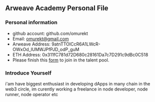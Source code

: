 ## Arweave Academy Personal File

### Personal information

- github account: github.com/omurekt
- Email: omurekt@gmail.com
- Arweave Address: 9atnTTOICcR6A1LWcR-OWxOd_lUMWJPfPJD_odP_guM
- ETH Address: 0x311fC781d72D680c28161Da7c7D291c9dBc0C518
- Please finish this [form](https://docs.google.com/forms/d/e/1FAIpQLSfWA5fIIcBgmRppm3jNz5vmf9Mai_QMVil-2pO4r7YKn_Zhtw/viewform?usp=sf_link) to join in the talent pool.

### Introduce Yourself
 i'am have biggest enthusiast in developing dApps in many chain in the web3 circle, im curently working a freelance in node developer, node runner, node operator etc

